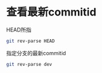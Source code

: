 # 查看最新commitid

HEAD所指
```bash
git rev-parse HEAD
```

指定分支的最新commitid
```bash
git rev-parse dev
```
